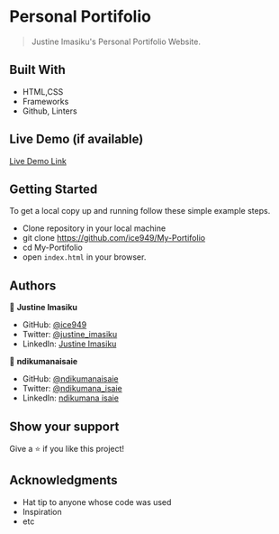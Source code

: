 
# Personal Portifolio

> Justine Imasiku's Personal Portifolio Website.


## Built With

- HTML,CSS
- Frameworks
- Github, Linters

## Live Demo (if available)

[Live Demo Link](https://ice949.github.io/My-Portifolio/)

## Getting Started

To get a local copy up and running follow these simple example steps.

- Clone repository in your local machine 
- git clone https://github.com/ice949/My-Portifolio
- cd My-Portifolio
- open `index.html` in your browser.




## Authors

👤 **Justine Imasiku**

- GitHub: [@ice949](https://github.com/ice949)
- Twitter: [@justine_imasiku](https://twitter.com/justine_imasiku )
- LinkedIn: [Justine Imasiku](https://www.linkedin.com/in/justine-imasiku-7a25881a5/)

👤 **ndikumanaisaie**

- GitHub: [@ndikumanaisaie](https://github.com/ndikumanaisaie)
- Twitter: [@ndikumana_isaie](https://twitter.com/ndikumana_isaie )
- LinkedIn: [ndikumana isaie ](https://www.linkedin.com/in/ndikumana-isaie-21166273/ )
## Show your support

Give a ⭐️ if you like this project!

## Acknowledgments

- Hat tip to anyone whose code was used
- Inspiration
- etc
